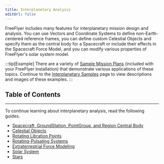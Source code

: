 ```yaml
---
title: Interplanetary Analysis
editUrl: false
---
```


FreeFlyer includes many features for interplanetary mission design and analysis. You can use Vectors and Coordinate Systems to define non-Earth-centered reference frames, you can define custom Celestial Objects and specify them as the central body for a Spacecraft or include their effects in the Spacecraft Force Model, and you can modify various properties of FreeFlyer's solar system model.

:::tip[Example]
There are a variety of [Sample Mission Plans](https://ai-solutions.com/_help_Files/sample_mission_plans.htm) (included with your FreeFlyer installation) that demonstrate various applications of these topics. Continue to the [Interplanetary Samples](https://ai-solutions.com/_help_Files/interplanetary_smp.htm) page to view descriptions and images of these examples.
:::

## Table of Contents

***

To continue learning about interplanetary analysis, read the following guides.

* [Spacecraft, GroundStation, PointGroup, and Region Central Body](https://ai-solutions.com/_help_Files/central_body.htm)
* [Celestial Objects](https://ai-solutions.com/_help_Files/celestial_objects.htm)
* [Rotating Libration Points](https://ai-solutions.com/_help_Files/rotating_libration_point.htm)
* [Rotating-Pulsating Systems](https://ai-solutions.com/_help_Files/rotating_pulsating_systems.htm)
* [Extraterrestrial Force Modeling](https://ai-solutions.com/_help_Files/extraterrestrial_force_modelin.htm)
* [Solar System](https://ai-solutions.com/_help_Files/solar_system.htm)
* [Stars](https://ai-solutions.com/_help_Files/stars.htm)
